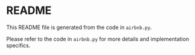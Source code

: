 # README

This README file is generated from the code in `airbnb.py`.

Please refer to the code in `airbnb.py` for more details and implementation specifics.


